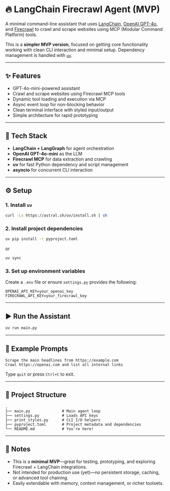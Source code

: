 # 🔥 LangChain Firecrawl Agent (MVP)

A minimal command-line assistant that uses [LangChain](https://www.langchain.com/), [OpenAI GPT-4o](https://openai.com/), and [Firecrawl](https://firecrawl.dev) to crawl and scrape websites using MCP (Modular Command Platform) tools.

This is a **simpler MVP version**, focused on getting core functionality working with clean CLI interaction and minimal setup. Dependency management is handled with [`uv`](https://github.com/astral-sh/uv).

---

## ✨ Features

- GPT-4o-mini-powered assistant
- Crawl and scrape websites using Firecrawl MCP tools
- Dynamic tool loading and execution via MCP
- Async event loop for non-blocking behavior
- Clean terminal interface with styled input/output
- Simple architecture for rapid prototyping

---

## 🧠 Tech Stack

- **LangChain + LangGraph** for agent orchestration
- **OpenAI GPT-4o-mini** as the LLM
- **Firecrawl MCP** for data extraction and crawling
- **uv** for fast Python dependency and script management
- **asyncio** for concurrent CLI interaction

---

## ⚙️ Setup

### 1. Install `uv`

```bash
curl -Ls https://astral.sh/uv/install.sh | sh
```

### 2. Install project dependencies

```bash
uv pip install -r pyproject.toml
```

or

```bash
uv sync
```

### 3. Set up environment variables

Create a `.env` file or ensure `settings.py` provides the following:

```env
OPENAI_API_KEY=your_openai_key
FIRECRAWL_API_KEY=your_firecrawl_key
```

---

## ▶️ Run the Assistant

```bash
uv run main.py
```

---

## 💬 Example Prompts

```
Scrape the main headlines from https://example.com
Crawl https://openai.com and list all internal links
```

Type `quit` or press `Ctrl+C` to exit.

---

## 📁 Project Structure

```
.
├── main.py              # Main agent loop
├── settings.py          # Loads API keys
├── print_styles.py      # CLI I/O helpers
├── pyproject.toml       # Project metadata and dependencies
└── README.md            # You're here!
```

---

## 🧪 Notes

- This is a **minimal MVP**—great for testing, prototyping, and exploring Firecrawl + LangChain integrations.
- Not intended for production use (yet)—no persistent storage, caching, or advanced tool chaining.
- Easily extendable with memory, context management, or richer toolsets.
